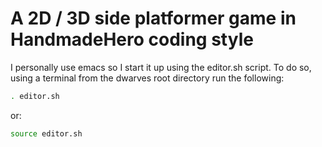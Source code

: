 # A 2D / 3D side platformer game in HandmadeHero coding style
I personally use emacs so I start it up using the editor.sh script.
To do so, using a terminal from the dwarves root directory run the following:
```sh
. editor.sh
```
or:
```sh
source editor.sh
```